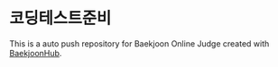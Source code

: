 # 코딩테스트준비
This is a auto push repository for Baekjoon Online Judge created with [BaekjoonHub](https://github.com/BaekjoonHub/BaekjoonHub).
